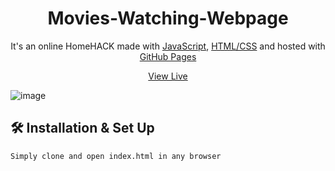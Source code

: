<h1 align="center">
  Movies-Watching-Webpage
</h1>
<p align="center">
  It's an online HomeHACK made with <a href="https://www.javascript.com/" target="_blank">JavaScript</a>, <a href="https://www.geeksforgeeks.org/web-technology/html-css/" target="_blank">HTML/CSS</a> and hosted with <a href="https://www.github.com/" target="_blank">GitHub Pages</a>
</p>
<p align="center">
  <a href="https://asim1909.github.io/OTT--frontend/" target="_blank">View Live</a>
</p>

![image](https://user-images.githubusercontent.com/118390636/212736831-95fdc988-ae3c-4873-9b2c-0bc95cffda41.png)


## 🛠 Installation & Set Up

```
Simply clone and open index.html in any browser
```
